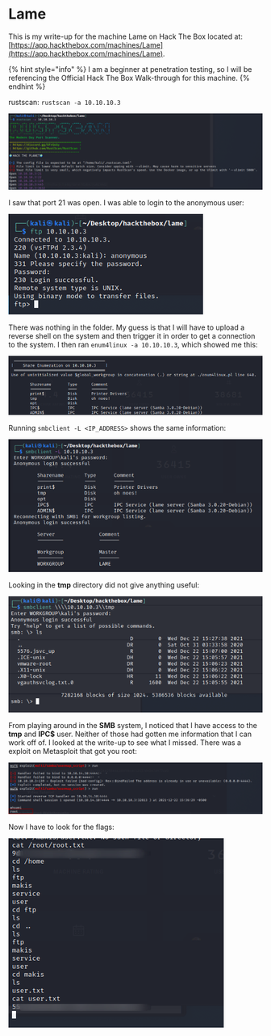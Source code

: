 # Lame

This is my write-up for the machine Lame on Hack The Box located at: [https://app.hackthebox.com/machines/Lame](https://app.hackthebox.com/machines/Lame).

{% hint style="info" %}
I am a beginner at penetration testing, so I will be referencing the Official Hack The Box Walk-through for this machine.
{% endhint %}

rustscan:  `rustscan -a 10.10.10.3`

![](<../../.gitbook/assets/image (327) (1).png>)

I saw that port 21 was open. I was able to login to the anonymous user:

![](<../../.gitbook/assets/image (343) (1) (1).png>)

There was nothing in the folder. My guess is that I will have to upload a reverse shell on the system and then trigger it in order to get a connection to the system. I then ran `enum4linux -a 10.10.10.3`, which showed me this:

![](<../../.gitbook/assets/image (336) (1).png>)

Running `smbclient -L <IP_ADDRESS>` shows the same information:

![](<../../.gitbook/assets/image (341) (1) (1).png>)

Looking in the **tmp** directory did not give anything useful:

![](<../../.gitbook/assets/image (349) (1) (1).png>)

From playing around in the **SMB** system, I noticed that I have access to the **tmp** and **IPC$** user. Neither of those had gotten me information that I can work off of. I looked at the write-up to see what I missed. There was a exploit on Metasploit that got you root:

![](<../../.gitbook/assets/image (351) (1) (1).png>)

Now I have to look for the flags:

![](<../../.gitbook/assets/image (339) (1).png>)
